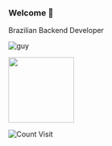 ### Welcome 👋

Brazilian Backend Developer

![guy](https://user-images.githubusercontent.com/38351639/182689920-96e87326-6661-40d1-963f-741186b03a5d.gif)

 <img 
      height="130em" 
      src="https://github-readme-stats.vercel.app/api/top-langs/?username=ViniciusTeixeiraBarreto&layout=compact&langs_count=7&theme=dark"/>


![Count Visit](https://komarev.com/ghpvc/?username=viniciusTeixeiraBarreto)

